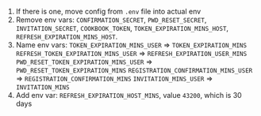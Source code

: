 1. If there is one, move config from `.env` file into actual env
2. Remove env vars: `CONFIRMATION_SECRET`, `PWD_RESET_SECRET`, `INVITATION_SECRET`, `COOKBOOK_TOKEN`, `TOKEN_EXPIRATION_MINS_HOST`, `REFRESH_EXPIRATION_MINS_HOST`.
3. Name env vars:
    `TOKEN_EXPIRATION_MINS_USER` => `TOKEN_EXPIRATION_MINS`
    `REFRESH_TOKEN_EXPIRATION_MINS_USER` => `REFRESH_EXPIRATION_USER_MINS`
    `PWD_RESET_TOKEN_EXPIRATION_MINS_USER` => `PWD_RESET_TOKEN_EXPIRATION_MINS`
    `REGISTRATION_CONFIRMATION_MINS_USER` => `REGISTRATION_CONFIRMATION_MINS`
    `INVITATION_MINS_USER` => `INVITATION_MINS`
4. Add env var:
    `REFRESH_EXPIRATION_HOST_MINS`, value `43200`, which is 30 days
